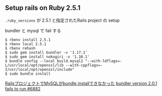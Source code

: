## Setup rails on Ruby 2.5.1

`.ruby_versions` が 2.5.1 と指定されたRails project の setup

bundler と mysql で fail する

```
$ rbenv install 2.5.1
$ rbenv local 2.5.1
$ rbenv rehash
$ sudo gem install bundler -v '1.17.1'
$ sudo gem install nokogiri -v '1.10.1'
$ bundle config --local build.mysql2 "--with-ldflags=-L/usr/local/opt/openssl/lib --with-cppflags=-I/usr/local/opt/openssl/include"
$ sudo bundle install
```

[RailsプロジェクトでMySQLがbundle installできなかった](https://qiita.com/akito19/items/e1dc54f907987e688cc0)
[bundler version 2.0.1 fails to run #6882](https://github.com/bundler/bundler/issues/6882)
